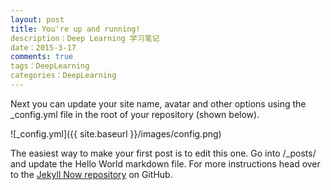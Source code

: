 ```yaml
---
layout: post
title: You're up and running!
description：Deep Learning 学习笔记
date：2015-3-17 
comments: true
tags：DeepLearning
categories：DeepLearning
---
```


Next you can update your site name, avatar and other options using the _config.yml file in the root of your repository (shown below).

![_config.yml]({{ site.baseurl }}/images/config.png)

The easiest way to make your first post is to edit this one. Go into /_posts/ and update the Hello World markdown file. For more instructions head over to the [Jekyll Now repository](https://github.com/barryclark/jekyll-now) on GitHub.